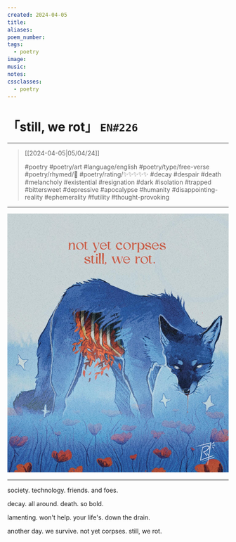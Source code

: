 ```yaml
---
created: 2024-04-05
title:
aliases:
poem_number:
tags:
  - poetry
image:
music:
notes:
cssclasses:
  - poetry
---
```

# 「still, we rot」 `EN#226`

---

> [[2024-04-05|05/04/24]]
> 
> #poetry 
> #poetry/art 
> #language/english 
> #poetry/type/free-verse 
> #poetry/rhymed/🔴 
> #poetry/rating/✨✨✨✨✨ 
> #decay #despair #death #melancholy #existential #resignation #dark #isolation #trapped #bittersweet #depressive #apocalypse #humanity #disappointing-reality #ephemerality #futility #thought-provoking 

---

![poem-still,_we_rot](../!art/poem-still,_we_rot.jpg)


---

society.
technology.
friends.
and foes.

decay.
all around.
death.
so bold.

lamenting.
won't help.
your life's.
down the drain.

another day.
we survive.
not yet corpses.
still, we rot.